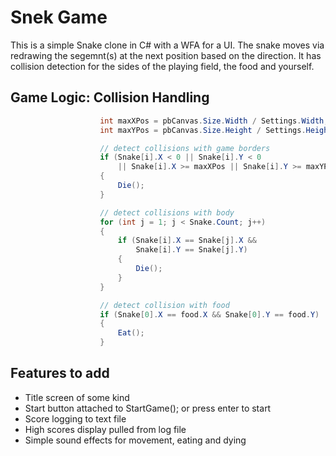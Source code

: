 # Snek Game

This is a simple Snake clone in C# with a WFA for a UI. The snake moves via redrawing the segemnt(s) at the next position based on the direction.
It has collision detection for the sides of the playing field, the food and yourself.

## Game Logic: Collision Handling

```c#
					int maxXPos = pbCanvas.Size.Width / Settings.Width;
					int maxYPos = pbCanvas.Size.Height / Settings.Height;

					// detect collisions with game borders
					if (Snake[i].X < 0 || Snake[i].Y < 0
						|| Snake[i].X >= maxXPos || Snake[i].Y >= maxYPos)
					{
						Die();
					}

					// detect collisions with body
					for (int j = 1; j < Snake.Count; j++)
					{
						if (Snake[i].X == Snake[j].X &&
							Snake[i].Y == Snake[j].Y)
						{
							Die();
						}
					}

					// detect collision with food
					if (Snake[0].X == food.X && Snake[0].Y == food.Y)
					{
						Eat();
					}
```
## Features to add
* Title screen of some kind
* Start button attached to StartGame(); or press enter to start
* Score logging to text file
* High scores display pulled from log file
* Simple sound effects for movement, eating and dying
